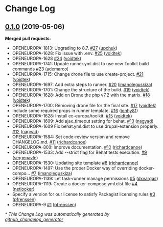 # Change Log

## [0.1.0](https://github.com/openeuropa/drupal-site-template/tree/0.1.0) (2019-05-06)
**Merged pull requests:**

- OPENEUROPA-1813: Upgrading to 8.7. [\#27](https://github.com/openeuropa/drupal-site-template/pull/27) ([upchuk](https://github.com/upchuk))
- OPENEUROPA-1628: Fix issue with .env. [\#25](https://github.com/openeuropa/drupal-site-template/pull/25) ([voidtek](https://github.com/voidtek))
- OPENEUROPA-1628 [\#24](https://github.com/openeuropa/drupal-site-template/pull/24) ([voidtek](https://github.com/voidtek))
- OPENEUROPA-1741: Update runner.yml.dist to use new Toolkit build commands [\#23](https://github.com/openeuropa/drupal-site-template/pull/23) ([ademarco](https://github.com/ademarco))
- OPENEUROPA-1715: Change drone file to use create-project. [\#21](https://github.com/openeuropa/drupal-site-template/pull/21) ([voidtek](https://github.com/voidtek))
- OPENEUROPA-1697: Add extra steps to runner. [\#20](https://github.com/openeuropa/drupal-site-template/pull/20) ([imanoleguskiza](https://github.com/imanoleguskiza))
- OPENEUROPA-1701: Change the structure of the build. [\#19](https://github.com/openeuropa/drupal-site-template/pull/19) ([voidtek](https://github.com/voidtek))
- OPENEUROPA-1628: Add on Drone the php v7.2 with the matrix. [\#18](https://github.com/openeuropa/drupal-site-template/pull/18) ([voidtek](https://github.com/voidtek))
- OPENEUROPA-1700: Removing drone file for the final site. [\#17](https://github.com/openeuropa/drupal-site-template/pull/17) ([voidtek](https://github.com/voidtek))
- Include some required props in runner template. [\#16](https://github.com/openeuropa/drupal-site-template/pull/16) ([jonhy81](https://github.com/jonhy81))
- OPENEUROPA-1628: Install ec-europa/toolkit. [\#15](https://github.com/openeuropa/drupal-site-template/pull/15) ([voidtek](https://github.com/voidtek))
- OPENEUROPA-1609: Add ajax\_timeout setting for behat. [\#13](https://github.com/openeuropa/drupal-site-template/pull/13) ([nagyad](https://github.com/nagyad))
- OPENEUROPA-1609 Fix behat.yml.dist to use drupal-extension properly. [\#12](https://github.com/openeuropa/drupal-site-template/pull/12) ([nagyad](https://github.com/nagyad))
- OPENEUROPA-1584: Set code-review version and remove CHANGELOG.md. [\#11](https://github.com/openeuropa/drupal-site-template/pull/11) ([richardcanoe](https://github.com/richardcanoe))
- OPENEUROPA-800: Improve documentation. [\#10](https://github.com/openeuropa/drupal-site-template/pull/10) ([richardcanoe](https://github.com/richardcanoe))
- OPENEUROPA-1533: Add --strict flag for Behat tests execution. [\#9](https://github.com/openeuropa/drupal-site-template/pull/9) ([sergepavle](https://github.com/sergepavle))
- OPENEUROPA-1530: Updating site template [\#8](https://github.com/openeuropa/drupal-site-template/pull/8) ([richardcanoe](https://github.com/richardcanoe))
- OPENEUROPA-1497: Use the proper Docker way of overriding docker-compo… [\#7](https://github.com/openeuropa/drupal-site-template/pull/7) ([imanoleguskiza](https://github.com/imanoleguskiza))
- OPENEUROPA-1139: Let task-runner manage permissions [\#5](https://github.com/openeuropa/drupal-site-template/pull/5) ([dxvargas](https://github.com/dxvargas))
- OPENEUROPA-1119: Create a docker-compose.yml.dist file [\#4](https://github.com/openeuropa/drupal-site-template/pull/4) ([netlooker](https://github.com/netlooker))
- Specify a version for our license to satisfy Packagist licensing rules [\#3](https://github.com/openeuropa/drupal-site-template/pull/3) ([pfrenssen](https://github.com/pfrenssen))
- OPENEUROPA-9 [\#1](https://github.com/openeuropa/drupal-site-template/pull/1) ([pfrenssen](https://github.com/pfrenssen))



\* *This Change Log was automatically generated by [github_changelog_generator](https://github.com/skywinder/Github-Changelog-Generator)*